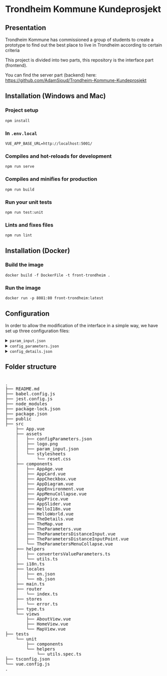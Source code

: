 # Trondheim Kommune Kundeprosjekt

## Presentation

Trondheim Kommune has commissioned a group of students to create a prototype to find out the best place to live in
Trondheim according to certain criteria

This project is divided into two parts, this repository is the interface part (frontend).

You can find the server part (backend) here: https://github.com/AdamSioud/Trondheim-Kommune-Kundeprosjekt

## Installation (Windows and Mac)

### Project setup

```
npm install
```

### In ``.env.local``

```
VUE_APP_BASE_URL=http://localhost:5001/
```

### Compiles and hot-reloads for development

```
npm run serve
```

### Compiles and minifies for production

```
npm run build
```

### Run your unit tests

```
npm run test:unit
```

### Lints and fixes files

```
npm run lint
```

## Installation (Docker)

### Build the image

```
docker build -f DockerFile -t front-trondheim .
```

### Run the image

```
docker run -p 8081:80 front-trondheim:latest 
```

## Configuration

In order to allow the modification of the interface in a simple way, we have set up three configuration files:

<details>
<summary><code>param_input.json</code></summary>

This file is located [``/src/assets/config/param_input.json``](/src/assets/config/param_input.json)

In this file, you can find the default configuration of the parameters
</details>

<details>
<summary><code>config_parameters.json</code></summary>

This file is located [``/src/assets/config/config_parameters.json``](/src/assets/config/config_parameters.json)

In this file you can find the configuration for administering the parameters interface.
It is here that we will define the type of inputs, the menus and others.

In [``/src/type.ts``](/src/type.ts) we can find the type ``ConfigParameters`` which describes the structure of the file
</details>

<details>
<summary><code>config_details.json</code></summary>

This file is located [``/src/assets/config/config_details.json``](/src/assets/config/config_details.json)

In this file, we can find the configuration to manage the details interface.
It is here that we will define how to take into account the results of the server and how to display the diagrams

In [``/src/type.ts``](/src/type.ts) we can find the type `ConfigDetails` which describes the structure of the file
</details>

## Folder structure

<pre>

.
├── README.md
├── babel.config.js
├── jest.config.js
├── node_modules
├── package-lock.json
├── package.json
├── public
├── src
    ├── App.vue
    ├── assets
    │   ├── configParameters.json
    │   ├── logo.png
    │   ├── param_input.json
    │   └── stylesheets
    │       └── reset.css
    ├── components
    │   ├── AppAge.vue
    │   ├── AppCard.vue
    │   ├── AppCheckbox.vue
    │   ├── AppDiagram.vue
    │   ├── AppEnvironment.vue
    │   ├── AppMenuCollapse.vue
    │   ├── AppPrice.vue
    │   ├── AppSlider.vue
    │   ├── HelloI18n.vue
    │   ├── HelloWorld.vue
    │   ├── TheDetails.vue
    │   ├── TheMap.vue
    │   ├── TheParameters.vue
    │   ├── TheParametersDistanceInput.vue
    │   ├── TheParametersDistanceInputPoint.vue
    │   └── TheParametersMenuCollapse.vue
    ├── helpers
    │   ├── convertersValueParameters.ts
    │   └── utils.ts
    ├── i18n.ts
    ├── locales
    │   ├── en.json
    │   └── nb.json
    ├── main.ts
    ├── router
    │   └── index.ts
    ├── stores
    │   └── error.ts
    ├── type.ts
    └── views
        ├── AboutView.vue
        ├── HomeView.vue
        └── MapView.vue
├── tests
    └── unit
        ├── components
        └── helpers
            └── utils.spec.ts
├── tsconfig.json
└── vue.config.js
.

</pre>
